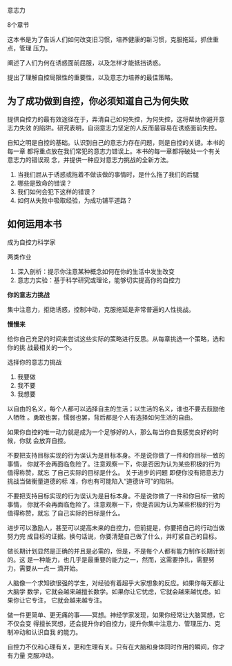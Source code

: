 意志力

8个章节

这本书是为了告诉人们如何改变旧习惯，培养健康的新习惯，克服拖延，抓住重点，管理
压力。

阐述了人们为何在诱惑面前屈服，以及怎样才能抵挡诱惑。

提出了理解自控局限性的重要性，以及意志力培养的最佳策略。

## 为了成功做到自控，你必须知道自己为何失败

提供自控力的最有效途径在于，弄清自己如何失控，为何失控，这将帮助你避开意志力失效
的陷阱。研究表明，自诩意志力坚定的人反而最容易在诱惑面前失控。

自知之明是自控的基础。认识到自己的意志力存在问题，则是自控的关键。本书的每一章
都将重点放在我们常犯的意志力错误上。本书的每一章都将破处一个有关意志力的错误观
念，并提供一种应对意志力挑战的全新方法。

1. 当我们屈从于诱惑或拖着不做该做的事情时，是什么拖了我们的后腿
2. 哪些是致命的错误？
3. 我们如何会犯下这样的错误？
4. 如何从失败中吸取经验，为成功铺平道路？

## 如何运用本书

成为自控力科学家

两类作业

1. 深入剖析：提示你注意某种概念如何在你的生活中发生改变
2. 意志力实验：基于科学研究或理论，能够切实提高你的自控力

**你的意志力挑战**

集中注意力，拒绝诱惑，控制冲动，克服拖延是非常普遍的人性挑战。

**慢慢来**

给你自己充足的时间来尝试这些实际的策略进行反思。从每章挑选一个策略，选和你的挑
战最相关的一个。

选择你的意志力挑战

1. 我要做
2. 我不要
3. 我想要


以自由的名义，每个人都可以选择自主的生活；以生活的名义，谁也不要去鼓励他人牺牲
。勇敢也罢，懦弱也罢，背后都是个人有选择如何生活的自由。

如果你自控的唯一动力就是成为一个足够好的人，那么每当你自我感觉良好的时候，你就
会放弃自控。

不要把支持目标实现的行为误认为是目标本身。不是说你做了一件和你目标一致的事情，
你就不会再面临危险了。注意观察一下，你是否因为认为某些积极的行为值得称赞，就忘
了自己实际的目标是什么。 关于进步的问题 即便你没有把意志力挑战当做衡量道德的标
准，你也有可能陷入“道德许可”的陷阱。

不要把支持目标实现的行为误认为是目标本身。不是说你做了一件和你目标一致的事情，
你就不会再面临危险了。注意观察一下，你是否因为认为某些积极的行为值得称赞，就忘
了自己实际的目标是什么。

进步可以激励人，甚至可以提高未来的自控力，但前提是，你要把自己的行动当做努力完
成目标的证据。换句话说，你要清楚自己做了什么，并盯紧自己的目标。

做长期计划显然是正确的并且是必需的，但是，不是每个人都有能力制作长期计划的。这
是一种能力，也几乎是最重要的能力之一，然而，这需要挣扎，需要努力，需要从一点一
滴开始。

人脑像一个求知欲很强的学生，对经验有着超乎大家想象的反应。如果你每天都让大脑学
数学，它就会越来越擅长数学。如果你让它忧虑，它就会越来越忧虑。如果你让它专注，
它就会越来越专注。

做一件更简单、更无痛的事——冥想。神经学家发现，如果你经常让大脑冥想，它不仅会变
得擅长冥想，还会提升你的自控力，提升你集中注意力、管理压力、克制冲动和认识自我
的能力。

自控力不仅和心理有关，更和生理有关。只有在大脑和身体同时作用的瞬间，你才有力量
克服冲动。


